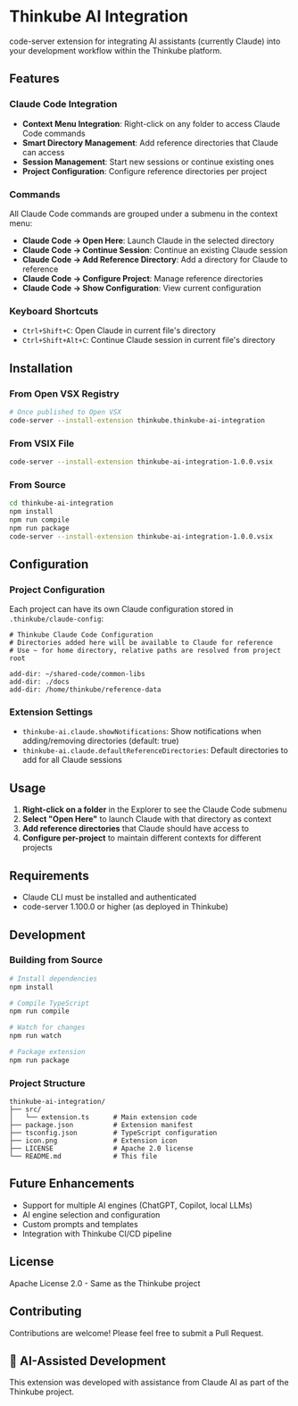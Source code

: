 # Thinkube AI Integration

code-server extension for integrating AI assistants (currently Claude) into your development workflow within the Thinkube platform.

## Features

### Claude Code Integration

- **Context Menu Integration**: Right-click on any folder to access Claude Code commands
- **Smart Directory Management**: Add reference directories that Claude can access
- **Session Management**: Start new sessions or continue existing ones
- **Project Configuration**: Configure reference directories per project

### Commands

All Claude Code commands are grouped under a submenu in the context menu:

- **Claude Code → Open Here**: Launch Claude in the selected directory
- **Claude Code → Continue Session**: Continue an existing Claude session
- **Claude Code → Add Reference Directory**: Add a directory for Claude to reference
- **Claude Code → Configure Project**: Manage reference directories
- **Claude Code → Show Configuration**: View current configuration

### Keyboard Shortcuts

- `Ctrl+Shift+C`: Open Claude in current file's directory
- `Ctrl+Shift+Alt+C`: Continue Claude session in current file's directory

## Installation

### From Open VSX Registry

```bash
# Once published to Open VSX
code-server --install-extension thinkube.thinkube-ai-integration
```

### From VSIX File

```bash
code-server --install-extension thinkube-ai-integration-1.0.0.vsix
```

### From Source

```bash
cd thinkube-ai-integration
npm install
npm run compile
npm run package
code-server --install-extension thinkube-ai-integration-1.0.0.vsix
```

## Configuration

### Project Configuration

Each project can have its own Claude configuration stored in `.thinkube/claude-config`:

```
# Thinkube Claude Code Configuration
# Directories added here will be available to Claude for reference
# Use ~ for home directory, relative paths are resolved from project root

add-dir: ~/shared-code/common-libs
add-dir: ./docs
add-dir: /home/thinkube/reference-data
```

### Extension Settings

- `thinkube-ai.claude.showNotifications`: Show notifications when adding/removing directories (default: true)
- `thinkube-ai.claude.defaultReferenceDirectories`: Default directories to add for all Claude sessions

## Usage

1. **Right-click on a folder** in the Explorer to see the Claude Code submenu
2. **Select "Open Here"** to launch Claude with that directory as context
3. **Add reference directories** that Claude should have access to
4. **Configure per-project** to maintain different contexts for different projects

## Requirements

- Claude CLI must be installed and authenticated
- code-server 1.100.0 or higher (as deployed in Thinkube)

## Development

### Building from Source

```bash
# Install dependencies
npm install

# Compile TypeScript
npm run compile

# Watch for changes
npm run watch

# Package extension
npm run package
```

### Project Structure

```
thinkube-ai-integration/
├── src/
│   └── extension.ts      # Main extension code
├── package.json          # Extension manifest
├── tsconfig.json         # TypeScript configuration
├── icon.png              # Extension icon
├── LICENSE               # Apache 2.0 license
└── README.md             # This file
```

## Future Enhancements

- Support for multiple AI engines (ChatGPT, Copilot, local LLMs)
- AI engine selection and configuration
- Custom prompts and templates
- Integration with Thinkube CI/CD pipeline

## License

Apache License 2.0 - Same as the Thinkube project

## Contributing

Contributions are welcome! Please feel free to submit a Pull Request.

## 🤖 AI-Assisted Development

This extension was developed with assistance from Claude AI as part of the Thinkube project.